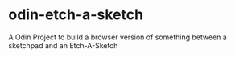 # odin-etch-a-sketch
A Odin Project to build a browser version of something between a sketchpad and an Etch-A-Sketch
